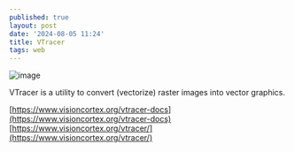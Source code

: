 ```yaml
---
published: true
layout: post
date: '2024-08-05 11:24'
title: VTracer
tags: web 
---
```

![image](https://www.visioncortex.org/public/vtracer/Staircase.svg)

VTracer is a utility to convert (vectorize) raster images into vector graphics.

[https://www.visioncortex.org/vtracer-docs](https://www.visioncortex.org/vtracer-docs)  
[https://www.visioncortex.org/vtracer/](https://www.visioncortex.org/vtracer/)
